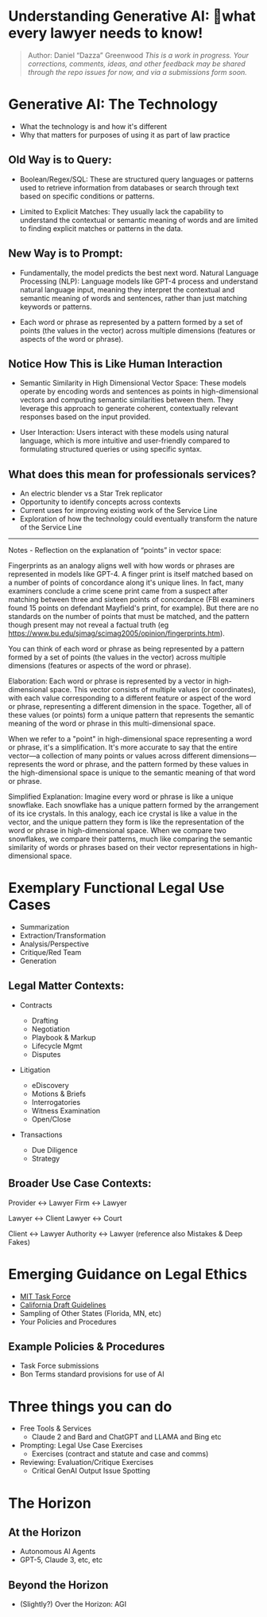 # Understanding Generative AI: what every lawyer needs to know!

> Author: Daniel “Dazza” Greenwood
> *This is a work in progress.  Your corrections, comments, ideas, and other feedback may be shared through the repo issues for now, and via a submissions form soon.*


# Generative AI: The Technology

* What the technology is and how it's different
* Why that matters for purposes of using it as part of law practice 

## Old Way is to Query:

* Boolean/Regex/SQL: These are structured query languages or patterns used to retrieve information from databases or search through text based on specific conditions or patterns.

* Limited to Explicit Matches: They usually lack the capability to understand the contextual or semantic meaning of words and are limited to finding explicit matches or patterns in the data.

## New Way is to Prompt:

* Fundamentally, the model predicts the best next word. Natural Language Processing (NLP): Language models like GPT-4 process and understand natural language input, meaning they interpret the contextual and semantic meaning of words and sentences, rather than just matching keywords or patterns.

* Each word or phrase as represented by a pattern formed by a set of points (the values in the vector) across multiple dimensions (features or aspects of the word or phrase).

## Notice How This is Like Human Interaction

* Semantic Similarity in High Dimensional Vector Space: These models operate by encoding words and sentences as points in high-dimensional vectors and computing semantic similarities between them. They leverage this approach to generate coherent, contextually relevant responses based on the input provided.

* User Interaction: Users interact with these models using natural language, which is more intuitive and user-friendly compared to formulating structured queries or using specific syntax.

## What does this mean for professionals services?

* An electric blender vs a Star Trek replicator
* Opportunity to identify concepts across contexts
* Current uses for improving existing work of the Service Line
* Exploration of how the technology could eventually transform the nature of the Service Line

___

Notes - Reflection on the explanation of “points” in vector space:

Fingerprints as an analogy aligns well with how words or phrases are represented in models like GPT-4. A finger print is itself matched based on a number of points of concordance along it's unique lines.  In fact, many examiners conclude a crime scene print came from a suspect after matching between three and sixteen points of concordance (FBI examiners found 15 points on defendant Mayfield's print, for example). But there are no standards on the number of points that must be matched, and the pattern though present may not reveal a factual truth (eg https://www.bu.edu/sjmag/scimag2005/opinion/fingerprints.htm).

You can think of each word or phrase as being represented by a pattern formed by a set of points (the values in the vector) across multiple dimensions (features or aspects of the word or phrase).

Elaboration: Each word or phrase is represented by a vector in high-dimensional space. This vector consists of multiple values (or coordinates), with each value corresponding to a different feature or aspect of the word or phrase, representing a different dimension in the space. Together, all of these values (or points) form a unique pattern that represents the semantic meaning of the word or phrase in this multi-dimensional space.

When we refer to a "point" in high-dimensional space representing a word or phrase, it's a simplification. It's more accurate to say that the entire vector—a collection of many points or values across different dimensions—represents the word or phrase, and the pattern formed by these values in the high-dimensional space is unique to the semantic meaning of that word or phrase.

Simplified Explanation: Imagine every word or phrase is like a unique snowflake. Each snowflake has a unique pattern formed by the arrangement of its ice crystals. In this analogy, each ice crystal is like a value in the vector, and the unique pattern they form is like the representation of the word or phrase in high-dimensional space. When we compare two snowflakes, we compare their patterns, much like comparing the semantic similarity of words or phrases based on their vector representations in high-dimensional space.

# Exemplary Functional Legal Use Cases

* Summarization
* Extraction/Transformation
* Analysis/Perspective
* Critique/Red Team
* Generation

## Legal Matter Contexts:

* Contracts
	* Drafting
	* Negotiation
	* Playbook & Markup
	* Lifecycle Mgmt 
	* Disputes

* Litigation
	* eDiscovery
	* Motions & Briefs
	* Interrogatories
	* Witness Examination
	* Open/Close

* Transactions
	* Due Diligence
	* Strategy

## Broader Use Case Contexts:

Provider <-> Lawyer
Firm <-> Lawyer

Lawyer <-> Client
Lawyer <-> Court

Client <-> Lawyer
Authority <-> Lawyer (reference also Mistakes & Deep Fakes)

# Emerging Guidance on Legal Ethics

* [MIT Task Force](https://law.mit.edu/ai)
* [California Draft Guidelines](https://board.calbar.ca.gov/docs/agendaItem/Public/agendaitem1000031702.pdf)
* Sampling of Other States (Florida, MN, etc)
* Your Policies and Procedures 

## Example Policies & Procedures

* Task Force submissions
* Bon Terms standard provisions for use of AI

# Three things you can do

* Free Tools & Services
	* Claude 2 and Bard and ChatGPT and LLAMA and Bing etc
* Prompting: Legal Use Case Exercises
	* Exercises (contract and statute and case and comms)
* Reviewing: Evaluation/Critique Exercises
	* Critical GenAI Output Issue Spotting

# The Horizon

## At the Horizon

* Autonomous AI Agents
* GPT-5, Claude 3, etc, etc

## Beyond the Horizon

* (Slightly?) Over the Horizon: AGI

